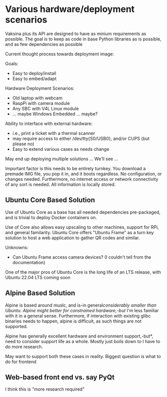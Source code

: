 # Various hardware/deployment scenarios

Vaksina plus its API are designed to have as minium requirements as possible. The goal is to keep as code in base Python libraries as is possible, and as few dependencies as possible

Current thought process towards deployment image:

Goals:

- Easy to deploy/install
- Easy to embed/adapt

Hardware Deployment Scenarios:

- Old laptop with webcam
- RaspPi with camera module
- Any SBC with V4L Linux module
- ... maybe Windows Embedded ... maybe?

Ability to interface with external hardware:

- i.e., print a ticket with a thermal scanner
- may require access to either /dev/tty{S0/USB0}, and/or CUPS (but please no)
- Easy to extend various cases as needs change

May end up deploying multiple solutions ... We'll see ...

Important factor is this needs to be entirely turnkey. You download a premade IMG file, you pop it in, and it boots regardless. No configuration, or changes needed. Furthermore, no internet access or network connectivity of any sort is needed. All information is locally stored.

## Ubuntu Core Based Solution

Use of Ubuntu Core as a base has all needed dependencies pre-packaged, and is trivial to deploy Docker containers on.

Use of Core also allows easy upscaling to other machines, support for RPi, and general familarity. Ubuntu Core offers "Ubuntu Frame" as a turn key solution to host a web application to gather QR codes and similar.

Unknowns:

- Can Ubuntu Frame access camera devices? (I couldn't tell from the documentation)

One of the major pros of Ubuntu Core is the long life of an LTS release, with Ubuntu 22.04 LTS coming soon

## Alpine Based Solution

Alpine is based around muslc, and is-in general*considerably smaller than Ubuntu. Alpine might better for constrained hardware,-but* I'm less familiar with it in a general sense. Furthermore, if interaction with existing glibc binaries needs to happen, alpine is difficult, as such things are not supported.

Alpine has generally excellent hardware and environment support,-but*, need to consider support life as a whole. Mostly just boils down to I have to do more research.

May want to support both these cases in reality. Biggest question is what to do for frontend

## Web-based front end vs. say PyQt

I think this is "more research required"
